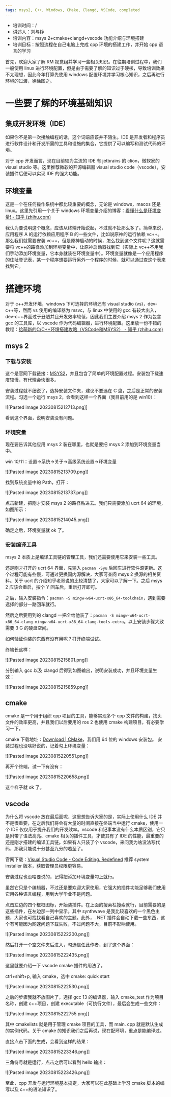 ```yaml
---
tags: msys2, C++, Windows, CMake, Clangd, VSCode, completed
---
```

- 培训时间：/
- 讲述人：刘与铮
- 培训内容：msys 2+cmake+clangd+vscode 功能介绍与环境搭建
- 培训目标：按照流程在自己电脑上完成 cpp 环境的搭建工作，并开始 cpp 语言的学习

首先，欢迎大家了解 RM 视觉组并学习一些相关知识。在往期培训过程中，我们一般使用 linux 进行环境配置，但是由于需要了解的知识过于硬核，导致培训效果不太理想，因此今年打算先使用 windows 配置环境并学习核心知识，之后再进行环境的过渡，徐徐图之。

# 一些要了解的环境基础知识

## 集成开发环境（IDE）

如果你不是第一次接触编程的话，这个词语应该并不陌生。IDE 是开发者和程序员进行软件设计和开发所需的工具和设施的集合，它提供了可以编写和测试代码的环境。

对于 cpp 开发而言，现在目前较为主流的 IDE 有 jetbrains 的 clion，微软家的 visual studio 等。这里推荐微软的开源编辑器 visual studio code（vscode），安装插件后便可以实现 IDE 的强大功能。
## 环境变量

这是一个在任何操作系统中都比较重要的概念，无论是 windows，macos 还是 linux。这里先引用一个关于 windows 环境变量介绍的博客：[看懂什么是环境变量! - 知乎 (zhihu.com)](https://zhuanlan.zhihu.com/p/82011100) 

我认为要说明这个概念，应该从终端开始说起，不过就不扯那么多了。简单来说，应用程序 A 的运行依赖应用程序 B 的一些文件，比如说原神的运行依赖 vc++。那么我们就需要安装 vc++，但是原神启动的时候，怎么找到这个文件呢？这就需要将 vc++的路径添加到环境变量中，让原神启动器找到它（实际上 vc++不用我们手动添加环境变量，它本身就装在环境变量中）。环境变量就像是一个应用程序的住址登记表，某一个程序想要运行另外一个程序的时候，就可以通过查这个表来找到它。

# 搭建环境

对于 c++开发环境，windows 下可选择的环境还有 visual studio (vs)，dev-c++等，然而 vs 使用的编译器为 msvc，与 linux 中使用的 gcc 有较大出入，dev-c++界面过于丑陋并且开发效率较低，因此我们主要介绍 msys 2 作为包含 gcc 的工具库，以 vscode 作为代码编辑器，进行环境配置。这里放一份不错的教程：[给萌新的C/C++环境搭建攻略（VSCode和MSYS2） - 知乎 (zhihu.com)](https://zhuanlan.zhihu.com/p/401188789) 
## msys 2

### 下载与安装

这个是官网下载链接：[MSYS2](https://www.msys2.org/)，并且包含了简单的环境配置过程。安装包下载速度较慢，有代理会快很多。

安装过程就不细说了，选择安装文件夹，建议不要选在 C 盘，之后是正常的安装流程。勾选一个运行 msys 2，会看到这样一个界面（我目前用的是 win10）：

![[Pasted image 20230815212713.png]]

看到这个界面，说明安装没有问题。

### 环境变量

现在要告诉其他应用 msys 2 装在哪里，也就是要把 msys 2 添加到环境变量当中。

win 10/11：设置->系统->关于->高级系统设置->环境变量

![[Pasted image 20230815213709.png]]

找到系统变量中的 Path，打开：

![[Pasted image 20230815213737.png]]

点击新建，把刚才安装 msys 2 的路径粘进去。我们只需要添加 ucrt 64 的环境，如图所示：

![[Pasted image 20230815214045.png]]

确定之后，环境变量就 ok 了。

### 安装编译工具

msys 2 本质上是编译工具链的管理工具，我们还需要使用它来安装一些工具。

还是刚才打开的 ucrt 64 界面，先输入 `pacman -Syu` 后回车进行软件源更新。这个过程可能有些慢，可通过更换国内源解决，大家可查阅 msys 2 换源的相关资料。关于 ucrt 的介绍知乎老哥说的比较清楚了，大家可以了解一下。之后 msys 2 应该会重启，按个 Y 回车后，重新打开即可。

之后，输入安装指令：`pacman -S mingw-w64-ucrt-x86_64-toolchain`，遇到需要选择的部分一路回车就行。

然后之后要用到的 clangd 一把全给他装了：`pacman -S mingw-w64-ucrt-x86_64-clang mingw-w64-ucrt-x86_64-clang-tools-extra`。以上安装步骤大致需要 3 G 的硬盘空间。

如何验证你装的东西有没有用呢？打开终端试试。

终端长这样：

![[Pasted image 20230815215801.png]]

分别输入 gcc 以及 clangd 后得到如图输出，说明安装成功，并且环境变量生效：

![[Pasted image 20230815215859.png]]

## cmake

cmake 是一个用于组织 cpp 项目的工具，能够实现多个 cpp 文件的构建，找头文件的效率更高，并且我们以后要用的 ros 2 也使用 cmake 构建项目，有必要学习一下。

cmake 下载地址：[Download | CMake](https://cmake.org/download/)，我们用 64 位的 windows 安装包。
安装过程也没啥好说的，记着勾上环境变量：

![[Pasted image 20230815220551.png]]

再开个终端，试一下有没有：

![[Pasted image 20230815220658.png]]

这个样子就 ok 了。

## vscode

为什么将 vscode 放在最后面呢，这里想告诉大家的是，实际上使用什么 IDE 并不是很重要，在之后我们将会有大量的时间直接在终端当中运行 cmake，使用一个 IDE 仅仅用于提升我们的开发效率。vscode 和记事本没有什么本质区别，它只是附带了语法高亮、cmake 相关的插件工具，才使其有了 IDE 的性能，最重要的还是刚才搭建的编译工具链。如果有人只装了个 vscode，来问我为啥没法写代码，那我只能说十分甚至九分的若至了。

官网下载：[Visual Studio Code - Code Editing. Redefined](https://code.visualstudio.com/) 推荐 system installer 版本，获取管理员权限更容易。

安装过程也没啥要说的，记得把添加环境变量勾上就行。

虽然它只是个编辑器，不过还是要欢迎大家使用，它强大的插件功能足够我们使用它用各种语言编程，用到大学毕业不是问题。

点击左边的四个框框图标，开始装插件。在上面的搜索栏搜索就行，目前需要的是这些插件，在左边那一列中显示。其中 synthwave 是我比较喜欢的一个黑色主题，大家也可找找看自己喜欢的主题。此外，. NET 插件会自动下载一些东西，这个有可能因为网速问题下载失败，不过问题不大，目前不影响使用。

![[Pasted image 20230815222200.png]]

然后打开一个空文件夹后进入，勾选信任此作者，到了这个界面：

![[Pasted image 20230815222435.png]]

这里就要介绍一下 vscode cmake 插件的用法了。

ctrl+shift+p, 输入 cmake，选中 cmake: quick start

![[Pasted image 20230815222530.png]]

之后的步骤我就不放图片了，选择 gcc 13 的编译器，输入 cmake_test 作为项目名称，创建 c++项目，创建 executable（可执行文件），最后会生成一些文件：

![[Pasted image 20230815222755.png]]

其中 cmakelists 就是用于管理 cmake 项目的工具，而 main. cpp 就是默认生成的实例代码。关于 cmake 的知识我们之后再说，现在配环境，重点是能编译过。

直接点击下面的生成，会看到这样的结果：

![[Pasted image 20230815223346.png]]

三角符号就是运行，点击之后可以看到 hello 输出：

![[Pasted image 20230815223426.png]]

至此，cpp 开发与运行环境基本搞定，大家可以在此基础上学习 cmake 脚本的编写以及 c++的语法知识了。